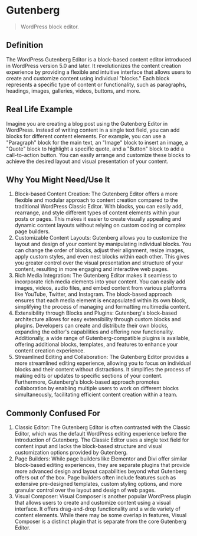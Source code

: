 # Gutenberg

>WordPress block editor.

## Definition

The WordPress Gutenberg Editor is a block-based content editor introduced in WordPress version 5.0 and later. It revolutionizes the content creation experience by providing a flexible and intuitive interface that allows users to create and customize content using individual "blocks." Each block represents a specific type of content or functionality, such as paragraphs, headings, images, galleries, videos, buttons, and more.

## Real Life Example

Imagine you are creating a blog post using the Gutenberg Editor in WordPress. Instead of writing content in a single text field, you can add blocks for different content elements. For example, you can use a "Paragraph" block for the main text, an "Image" block to insert an image, a "Quote" block to highlight a specific quote, and a "Button" block to add a call-to-action button. You can easily arrange and customize these blocks to achieve the desired layout and visual presentation of your content.

## Why You Might Need/Use It

1. Block-based Content Creation: The Gutenberg Editor offers a more flexible and modular approach to content creation compared to the traditional WordPress Classic Editor. With blocks, you can easily add, rearrange, and style different types of content elements within your posts or pages. This makes it easier to create visually appealing and dynamic content layouts without relying on custom coding or complex page builders.
2. Customizable Content Layouts: Gutenberg allows you to customize the layout and design of your content by manipulating individual blocks. You can change the order of blocks, adjust their alignment, resize images, apply custom styles, and even nest blocks within each other. This gives you greater control over the visual presentation and structure of your content, resulting in more engaging and interactive web pages.
3. Rich Media Integration: The Gutenberg Editor makes it seamless to incorporate rich media elements into your content. You can easily add images, videos, audio files, and embed content from various platforms like YouTube, Twitter, and Instagram. The block-based approach ensures that each media element is encapsulated within its own block, simplifying the process of managing and formatting multimedia content.
4. Extensibility through Blocks and Plugins: Gutenberg's block-based architecture allows for easy extensibility through custom blocks and plugins. Developers can create and distribute their own blocks, expanding the editor's capabilities and offering new functionality. Additionally, a wide range of Gutenberg-compatible plugins is available, offering additional blocks, templates, and features to enhance your content creation experience.
5. Streamlined Editing and Collaboration: The Gutenberg Editor provides a more streamlined editing experience, allowing you to focus on individual blocks and their content without distractions. It simplifies the process of making edits or updates to specific sections of your content. Furthermore, Gutenberg's block-based approach promotes collaboration by enabling multiple users to work on different blocks simultaneously, facilitating efficient content creation within a team.

## Commonly Confused For

1. Classic Editor: The Gutenberg Editor is often contrasted with the Classic Editor, which was the default WordPress editing experience before the introduction of Gutenberg. The Classic Editor uses a single text field for content input and lacks the block-based structure and visual customization options provided by Gutenberg.
2. Page Builders: While page builders like Elementor and Divi offer similar block-based editing experiences, they are separate plugins that provide more advanced design and layout capabilities beyond what Gutenberg offers out of the box. Page builders often include features such as extensive pre-designed templates, custom styling options, and more granular control over the layout and design of web pages.
3. Visual Composer: Visual Composer is another popular WordPress plugin that allows users to create and customize content using a visual interface. It offers drag-and-drop functionality and a wide variety of content elements. While there may be some overlap in features, Visual Composer is a distinct plugin that is separate from the core Gutenberg Editor.
